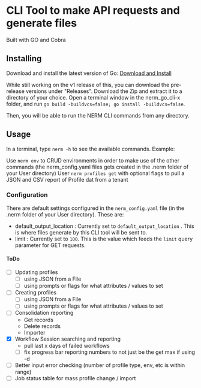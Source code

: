 # CLI Tool to make API requests and generate files

Built with GO and Cobra

## Installing

Download and install the latest version of Go: [Download and Install](https://go.dev/doc/install)

While still working on the v1 release of this, you can download the pre-release versions under "Releases". Download the Zip and extract it to a directory of your choice. Open a terminal window in the nerm_go_cli-x folder, and run `go build -buildvcs=false; go install -buildvcs=false`. 

Then, you will be able to run the NERM CLI commands from any directory. 


## Usage

In a terminal, type `nerm -h` to see the available commands. Example:

Use `nerm env` to CRUD environments in order to make use of the other commands (the nerm_config.yaml files gets created in the .nerm folder of your User directory)
User `nerm profiles get` with optional flags to pull a JSON and CSV report of Profile dat from a tenant

### Configuration
There are default settings configured in the `nerm_config.yaml` file (in the .nerm folder of your User directory). These are:
- default_output_location : Currently set to `default_output_location` . This is where files generate by this CLI tool will be sent to.
- limit : Currently set to `100`. This is the value which feeds the `limit` query parameter for GET requests.


#### ToDo
- [ ] Updating profiles
    - [ ] using JSON from a File
    - [ ] using prompts or flags for what attributes / values to set
- [ ] Creating profiles
    - [ ] using JSON from a File
    - [ ] using prompts or flags for what attributes / values to set
- [ ] Consolidation reporting
    - Get records
    - Delete records
    - Importer
- [x] Workflow Session searching and reporting
    - pull last x days of failed workflows 
    - [ ] fix progress bar reporting numbers to not just be the get max if using -d
- [ ] Better input error checking (number of profile type, env, etc is within range)
- [ ] Job status table for mass profile change / import
